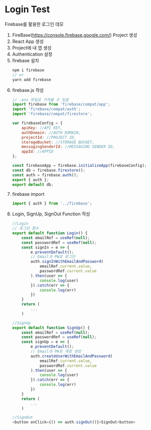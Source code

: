# Login Test
Firebase를 활용한 로그인 데모

1. FireBase(https://console.firebase.google.com/) Project 생성
2. React App 생성
3. Project에 내 앱 생성
4. Authentication 설정
5. firebase 설치
    ```js
    npm i firebase
    // or
    yarn add firebase
    ```
6. firebase.js 작성
    ```js
    // .env 파일로 가져올 수 있음
    import firebase from 'firebase/compat/app';
    import 'firebase/compat/auth';
    import 'firebase/compat/firestore';

    var firebaseConfig = {
        apiKey: //API KEY,
        authDomain: //AUTH DOMAIN,
        projectId: //PROJECT ID,
        storageBucket: //STORAGE BUCKET,
        messagingSenderId: //MESSAGING SENDER ID,
        appId: //APPID
    };

    const firebaseApp = firebase.initializeApp(firebaseConfig);
    const db = firebase.firestore();
    const auth = firebase.auth();
    export { auth };
    export default db;
    ```
7. firebase import
    ```js
    import { auth } from '../firebase';
    ```
8. Login, SignUp, SignOut Function 작성
    ```js
    //Login
    // 로그인 함수
    export default function Login() {
        const emailRef = useRef(null);
        const passwordRef = useRef(null);
        const signIn = e => {
            e.preventDefault();
            // Email과 PW로 로그인
            auth.signInWithEmailAndPassword(
                emailRef.current.value,
                passwordRef.current.value
            ).then(user => {
                console.log(user)
            }).catch(err => {
                console.log(err)
            })
        }
        return (
            ...
        )
    ```
    ```js
    //SignUp
    export default function SignUp() {
        const emailRef = useRef(null);
        const passwordRef = useRef(null);
        const signUp = e => {
            e.preventDefault();
            // Email과 PW로 계정 생성
            auth.createUserWithEmailAndPassword(
                emailRef.current.value,
                passwordRef.current.value
            ).then(user => {
                console.log(user)
            }).catch(err => {
                console.log(err)
            })
        }
        return (
            ...
        )
    ```
    ```js
    //SignOut
    <button onClick={() => auth.signOut()}>SignOut<button>
    ```